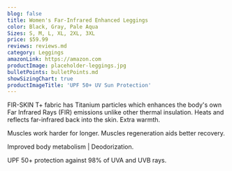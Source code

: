 ```yaml
---
blog: false
title: Women's Far-Infrared Enhanced Leggings
color: Black, Gray, Pale Aqua
Sizes: S, M, L, XL, 2XL, 3XL
price: $59.99
reviews: reviews.md
category: Leggings
amazonLink: https://amazon.com
productImage: placeholder-leggings.jpg
bulletPoints: bulletPoints.md
showSizingChart: true
productImageTitle: 'UPF 50+ UV Sun Protection'
---
```


FIR-SKIN T+ fabric has Titanium particles which enhances the body's own <span class="textSectionEm">Far Infrared Rays (FIR)</span> emissions unlike other thermal insulation. Heats and reflects far-infrared back into the skin. Extra warmth.

Muscles work harder for longer. Muscles regeneration aids better recovery. 

Improved body metabolism | Deodorization.

UPF 50+ protection against 98% of UVA and UVB rays.